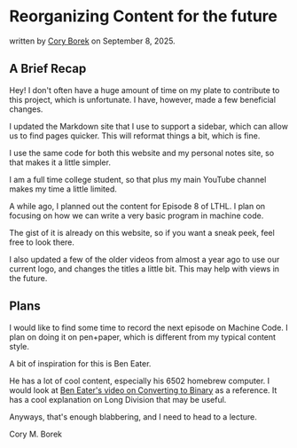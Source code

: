 # Reorganizing Content for the future
written by [Cory Borek](https://github.com/CoryBorek/) on September 8, 2025.

## A Brief Recap
Hey! I don't often have a huge amount of time on my plate to contribute to this project, which is unfortunate. I have, however, made a few beneficial changes.

I updated the Markdown site that I use to support a sidebar, which can allow us to find pages quicker. This will reformat things a bit, which is fine.

I use the same code for both this website and my personal notes site, so that makes it a little simpler.

I am a full time college student, so that plus my main YouTube channel makes my time a little limited.

A while ago, I planned out the content for Episode 8 of LTHL. I plan on focusing on how we can write a very basic program in machine code.

The gist of it is already on this website, so if you want a sneak peek, feel free to look there.

I also updated a few of the older videos from almost a year ago to use our current logo, and changes the titles a little bit. This may help with views in the future.

## Plans

I would like to find some time to record the next episode on Machine Code. I plan on doing it on pen+paper, which is different from my typical content style.

A bit of inspiration for this is Ben Eater.

He has a lot of cool content, especially his 6502 homebrew computer. I would look at [Ben Eater's video on Converting to Binary](https://www.youtube.com/watch?v=v3-a-zqKfgA) as a reference. It has a cool explanation on Long Division that may be useful.

Anyways, that's enough blabbering, and I need to head to a lecture.

Cory M. Borek